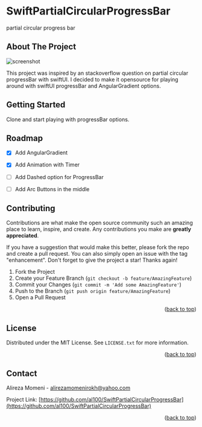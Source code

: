 # SwiftPartialCircularProgressBar
partial circular progress bar

<div id="top"></div>


<!-- ABOUT THE PROJECT -->
## About The Project

![screenshot](https://user-images.githubusercontent.com/7622282/156391815-bc875ac9-5aa0-4004-bbd4-8709efbd860b.png)

This project was inspired by an stackoverflow question on partial circular progressBar with swiftUI. I decided to make it opensource for playing around with swiftUI progressBar and AngularGradient options.


<!-- GETTING STARTED -->
## Getting Started

Clone and start playing with progressBar options.

<!-- ROADMAP -->
## Roadmap

- [x] Add AngularGradient
- [x] Add Animation with Timer
- [ ] Add Dashed option for ProgressBar
- [ ] Add Arc Buttons in the middle


<!-- CONTRIBUTING -->
## Contributing

Contributions are what make the open source community such an amazing place to learn, inspire, and create. Any contributions you make are **greatly appreciated**.

If you have a suggestion that would make this better, please fork the repo and create a pull request. You can also simply open an issue with the tag "enhancement".
Don't forget to give the project a star! Thanks again!

1. Fork the Project
2. Create your Feature Branch (`git checkout -b feature/AmazingFeature`)
3. Commit your Changes (`git commit -m 'Add some AmazingFeature'`)
4. Push to the Branch (`git push origin feature/AmazingFeature`)
5. Open a Pull Request

<p align="right">(<a href="#top">back to top</a>)</p>



<!-- LICENSE -->
## License

Distributed under the MIT License. See `LICENSE.txt` for more information.

<p align="right">(<a href="#top">back to top</a>)</p>



<!-- CONTACT -->
## Contact

Alireza Momeni  - alirezamomenirokh@yahoo.com

Project Link: [https://github.com/al100/SwiftPartialCircularProgressBar](https://github.com/al100/SwiftPartialCircularProgressBar)

<p align="right">(<a href="#top">back to top</a>)</p>
